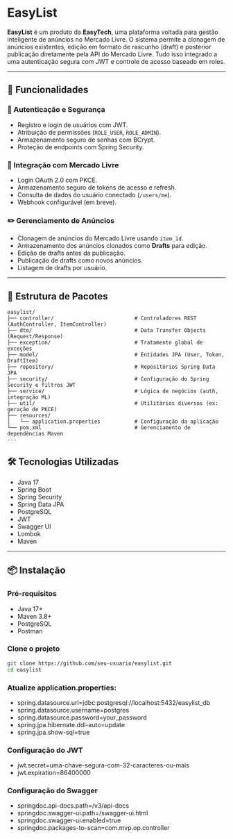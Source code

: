 # EasyList

**EasyList** é um produto da **EasyTech**, uma plataforma voltada para gestão inteligente de anúncios no Mercado Livre. O sistema permite a clonagem de anúncios existentes, edição em formato de rascunho (draft) e posterior publicação diretamente pela API do Mercado Livre. Tudo isso integrado a uma autenticação segura com JWT e controle de acesso baseado em roles.

---

## 🚀 Funcionalidades

### 🔐 Autenticação e Segurança
- Registro e login de usuários com JWT.
- Atribuição de permissões (`ROLE_USER`, `ROLE_ADMIN`).
- Armazenamento seguro de senhas com BCrypt.
- Proteção de endpoints com Spring Security.

### 🛒 Integração com Mercado Livre
- Login OAuth 2.0 com PKCE.
- Armazenamento seguro de tokens de acesso e refresh.
- Consulta de dados do usuário conectado (`/users/me`).
- Webhook configurável (em breve).

### ✏️ Gerenciamento de Anúncios
- Clonagem de anúncios do Mercado Livre usando `item_id`.
- Armazenamento dos anúncios clonados como **Drafts** para edição.
- Edição de drafts antes da publicação.
- Publicação de drafts como novos anúncios.
- Listagem de drafts por usuário.

---

## 🧱 Estrutura de Pacotes

```plaintext
easylist/
├── controller/                          # Controladores REST (AuthController, ItemController)
├── dto/                                 # Data Transfer Objects (Request/Response)
├── exception/                           # Tratamento global de exceções
├── model/                               # Entidades JPA (User, Token, DraftItem)
├── repository/                          # Repositórios Spring Data JPA
├── security/                            # Configuração do Spring Security e filtros JWT
├── service/                             # Lógica de negócios (auth, integração ML)
├── util/                                # Utilitários diversos (ex: geração de PKCE)
├── resources/
│   └── application.properties           # Configuração da aplicação
└── pom.xml                              # Gerenciamento de dependências Maven
---
```
## 🛠️ Tecnologias Utilizadas

- Java 17  
- Spring Boot  
- Spring Security  
- Spring Data JPA  
- PostgreSQL  
- JWT   
- Swagger UI  
- Lombok  
- Maven

---

## 📦 Instalação

### Pré-requisitos

- Java 17+
- Maven 3.8+
- PostgreSQL
- Postman



### Clone o projeto

```bash
git clone https://github.com/seu-usuario/easylist.git
cd easylist

```

### Atualize application.properties:

- spring.datasource.url=jdbc:postgresql://localhost:5432/easylist_db
- spring.datasource.username=postgres
- spring.datasource.password=your_password
- spring.jpa.hibernate.ddl-auto=update
- spring.jpa.show-sql=true

### Configuração do JWT

- jwt.secret=uma-chave-segura-com-32-caracteres-ou-mais
- jwt.expiration=86400000

### Configuração do Swagger

- springdoc.api-docs.path=/v3/api-docs
- springdoc.swagger-ui.path=/swagger-ui.html
- springdoc.swagger-ui.enabled=true
- springdoc.packages-to-scan=com.mvp.op.controller


